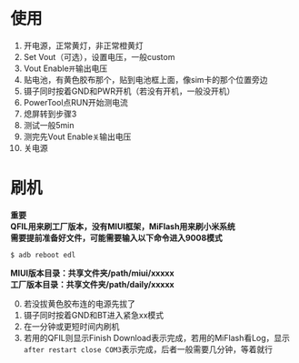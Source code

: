 # 使用
1. 开电源，正常黄灯，非正常橙黄灯
2. Set Vout（可选），设置电压，一般custom
3. Vout Enable```开```输出电压
4. 贴电池，有黄色胶布那个，贴到电池框上面，像sim卡的那个位置旁边
5. 镊子同时按着GND和PWR开机（若没有开机，一般没开机）
6. PowerTool点RUN开始测电流
7. 熄屏转到步骤3
8. 测试一般5min
9. 测完先Vout Enable```关```输出电压
10. 关电源

# 刷机
**重要**  
**QFIL用来刷工厂版本，没有MIUI框架，MiFlash用来刷小米系统**  
**需要提前准备好文件，可能需要输入以下命令进入9008模式**
```
$ adb reboot edl
```

**MIUI版本目录：共享文件夹/path/miui/xxxxx**  
**工厂版本目录：共享文件夹/path/daily/xxxxx**

0. 若没拔黄色胶布连的电源先拔了
1. 镊子同时按着GND和BT进入紧急xx模式
2. 在一分钟或更短时间内刷机
3. 若用的QFIL则显示Finish Download表示完成，若用的MiFlash看Log，显示```after restart close COM3```表示完成，后者一般需要几分钟，等着就行

